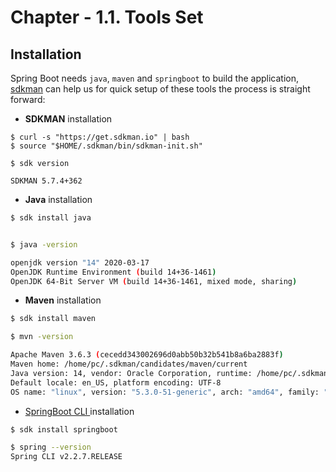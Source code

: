 # Chapter - 1.1. Tools Set

## Installation

Spring Boot needs `java`, `maven` and `springboot` to build the application, [sdkman](https://sdkman.io/install) can help us for quick setup of these tools the process is straight forward:

* **SDKMAN** installation

```
$ curl -s "https://get.sdkman.io" | bash
$ source "$HOME/.sdkman/bin/sdkman-init.sh"

$ sdk version

SDKMAN 5.7.4+362
```

* **Java** installation

```bash
$ sdk install java


$ java -version

openjdk version "14" 2020-03-17
OpenJDK Runtime Environment (build 14+36-1461)
OpenJDK 64-Bit Server VM (build 14+36-1461, mixed mode, sharing)

```

* **Maven** installation

```bash
$ sdk install maven

$ mvn -version

Apache Maven 3.6.3 (cecedd343002696d0abb50b32b541b8a6ba2883f)
Maven home: /home/pc/.sdkman/candidates/maven/current
Java version: 14, vendor: Oracle Corporation, runtime: /home/pc/.sdkman/candidates/java/14.0.0-open
Default locale: en_US, platform encoding: UTF-8
OS name: "linux", version: "5.3.0-51-generic", arch: "amd64", family: "unix"

```

* [SpringBoot CLI ](https://docs.spring.io/spring-boot/docs/current/reference/html/spring-boot-cli.html)installation

```bash
$ sdk install springboot

$ spring --version
Spring CLI v2.2.7.RELEASE
```

